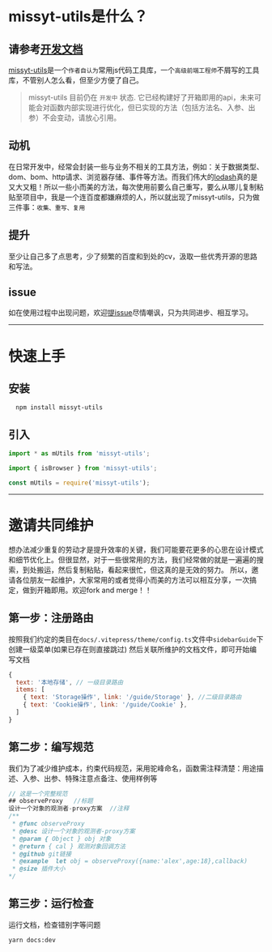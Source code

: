 # missyt-utils是什么？

## 请参考[开发文档](https://webtj.github.io/missyt-utils/)

[missyt-utils](https://github.com/webtj/missyt-utils/)是一个`作者自认为`常用js代码工具库，一个`高级前端工程师`不屑写的工具库，不管别人怎么看，但至少方便了自己。

> missyt-utils 目前仍在 `开发中` 状态. 它已经构建好了开箱即用的api，未来可能会对函数内部实现进行优化，但已实现的方法（包括方法名、入参、出参）不会变动，请放心引用。

## 动机
在日常开发中，经常会封装一些与业务不相关的工具方法，例如：关于数据类型、dom、bom、http请求、浏览器存储、事件等方法。而我们伟大的[lodash](https://www.lodashjs.com/)真的是又大又粗！所以一些小而美的方法，每次使用前要么自己重写，要么从哪儿复制粘贴至项目中，我是一个连百度都嫌麻烦的人，所以就出现了missyt-utils，只为做三件事：`收集、重写、复用`

## 提升
至少让自己多了点思考，少了频繁的百度和到处的cv，汲取一些优秀开源的思路和写法。

## issue
如在使用过程中出现问题，欢迎[提issue](https://github.com/webtj/missyt-utils/issues)尽情嘲讽，只为共同进步、相互学习。

---

# 快速上手

## 安装
```shell
  npm install missyt-utils
```

## 引入
```javascript
import * as mUtils from 'missyt-utils';

import { isBrowser } from 'missyt-utils';

const mUtils = require('missyt-utils');
```

---

# 邀请共同维护
想办法减少重复的劳动才是提升效率的关键，我们可能要花更多的心思在设计模式和细节优化上。但很显然，对于一些很常用的方法，我们经常做的就是一遍遍的搜索，到处搬运，然后复制粘贴，看起来很忙，但这真的是无效的努力。
所以，邀请各位朋友一起维护，大家常用的或者觉得小而美的方法可以相互分享，一次搞定，做到开箱即用。欢迎fork and merge！！

## 第一步：注册路由
按照我们约定的类目在`docs/.vitepress/theme/config.ts`文件中`sidebarGuide`下创建一级菜单(如果已存在则直接跳过)
然后关联所维护的文档文件，即可开始编写文档
```javascript
{
  text: '本地存储', // 一级目录路由
  items: [
    { text: 'Storage操作', link: '/guide/Storage' }, //二级目录路由
    { text: 'Cookie操作', link: '/guide/Cookie' },
  ]
}
```

## 第二步：编写规范
我们为了减少维护成本，约束代码规范，采用驼峰命名，函数需注释清楚：用途描述、入参、出参、特殊注意点备注、使用样例等
```typescript
// 这是一个完整规范
## observeProxy   //标题
设计一个对象的观测者-proxy方案  //注释
/**
 * @func observeProxy
 * @desc 设计一个对象的观测者-proxy方案
 * @param { Object } obj 对象
 * @return { cal } 观测对象回调方法
 * @github git链接
 * @example  let obj = observeProxy({name:'alex',age:18},callback)
 * @size 插件大小
*/
```

## 第三步：运行检查
运行文档，检查错别字等问题
```
yarn docs:dev
```